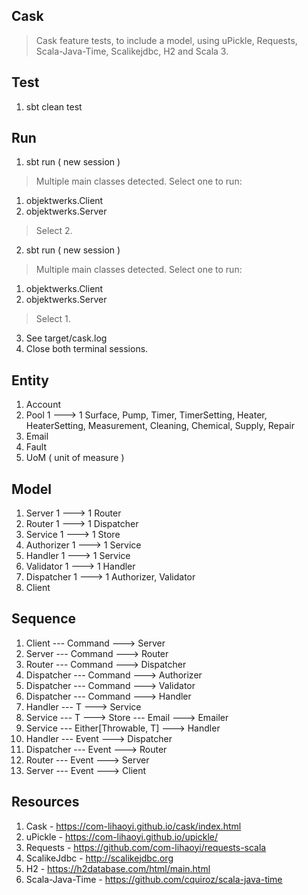 Cask
----
>Cask feature tests, to include a model, using uPickle, Requests, Scala-Java-Time, Scalikejdbc, H2 and Scala 3.

Test
----
1. sbt clean test

Run
---
1. sbt run ( new session )
>Multiple main classes detected. Select one to run:
1. objektwerks.Client
2. objektwerks.Server
>Select 2.
2. sbt run ( new session )
>Multiple main classes detected. Select one to run:
1. objektwerks.Client
2. objektwerks.Server
>Select 1.
3. See target/cask.log
4. Close both terminal sessions.

Entity
------
1. Account
2. Pool 1 ---> 1 Surface, Pump, Timer, TimerSetting, Heater, HeaterSetting, Measurement, Cleaning, Chemical, Supply, Repair
3. Email
4. Fault
5. UoM ( unit of measure )

Model
-----
1. Server 1 ---> 1 Router
2. Router 1 ---> 1 Dispatcher
3. Service 1 ---> 1 Store
4. Authorizer 1 ---> 1 Service
5. Handler 1 ---> 1 Service
6. Validator 1 ---> 1 Handler
7. Dispatcher 1 ---> 1 Authorizer, Validator
8. Client

Sequence
--------
1. Client --- Command ---> Server
2. Server --- Command ---> Router
3. Router --- Command ---> Dispatcher
4. Dispatcher --- Command ---> Authorizer
5. Dispatcher --- Command ---> Validator
6. Dispatcher --- Command ---> Handler
7. Handler --- T ---> Service
8. Service --- T ---> Store --- Email ---> Emailer
9. Service --- Either[Throwable, T] ---> Handler
10. Handler --- Event ---> Dispatcher
11. Dispatcher --- Event ---> Router
12. Router --- Event ---> Server
13. Server --- Event ---> Client

Resources
---------
1. Cask - https://com-lihaoyi.github.io/cask/index.html
2. uPickle - https://com-lihaoyi.github.io/upickle/
3. Requests - https://github.com/com-lihaoyi/requests-scala
4. ScalikeJdbc - http://scalikejdbc.org
5. H2 - https://h2database.com/html/main.html
6. Scala-Java-Time - https://github.com/cquiroz/scala-java-time
